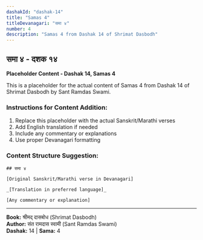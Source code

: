 ```yaml
---
dashakId: "dashak-14"
title: "Samas 4"
titleDevanagari: "समा ४"
number: 4
description: "Samas 4 from Dashak 14 of Shrimat Dasbodh"
---
```


## समा ४ - दशक १४

<!-- TODO: Add the actual Sanskrit/Marathi content here -->

**Placeholder Content - Dashak 14, Samas 4**

This is a placeholder for the actual content of Samas 4 from Dashak 14 of Shrimat Dasbodh by Sant Ramdas Swami.

### Instructions for Content Addition:
1. Replace this placeholder with the actual Sanskrit/Marathi verses
2. Add English translation if needed
3. Include any commentary or explanations
4. Use proper Devanagari formatting

### Content Structure Suggestion:
```
## समा ४

[Original Sanskrit/Marathi verse in Devanagari]

_[Translation in preferred language]_

[Any commentary or explanation]
```

---
**Book:** श्रीमद् दासबोध (Shrimat Dasbodh)  
**Author:** संत रामदास स्वामी (Sant Ramdas Swami)  
**Dashak:** 14 | **Sama:** 4
